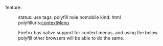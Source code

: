 feature: <menu>
status: use
tags: polyfill noie nomobile
kind: html
polyfillurls:[contextMenu](https://github.com/medialize/jQuery-contextMenu)

Firefox has native support for context menus, and using the below polyfill other browsers will be able to do the same.

